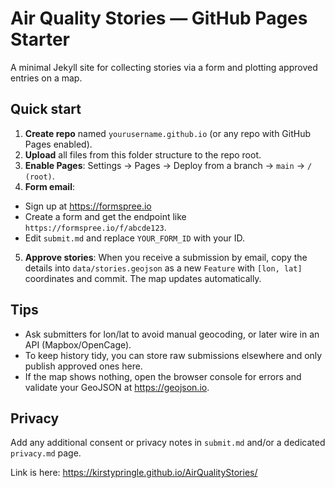 # Air Quality Stories — GitHub Pages Starter


A minimal Jekyll site for collecting stories via a form and plotting approved entries on a map.


## Quick start


1. **Create repo** named `yourusername.github.io` (or any repo with GitHub Pages enabled).
2. **Upload** all files from this folder structure to the repo root.
3. **Enable Pages**: Settings → Pages → Deploy from a branch → `main` → `/ (root)`.
4. **Form email**:
- Sign up at https://formspree.io
- Create a form and get the endpoint like `https://formspree.io/f/abcde123`.
- Edit `submit.md` and replace `YOUR_FORM_ID` with your ID.
5. **Approve stories**: When you receive a submission by email, copy the details into `data/stories.geojson` as a new `Feature` with `[lon, lat]` coordinates and commit. The map updates automatically.


## Tips
- Ask submitters for lon/lat to avoid manual geocoding, or later wire in an API (Mapbox/OpenCage).
- To keep history tidy, you can store raw submissions elsewhere and only publish approved ones here.
- If the map shows nothing, open the browser console for errors and validate your GeoJSON at https://geojson.io.


## Privacy
Add any additional consent or privacy notes in `submit.md` and/or a dedicated `privacy.md` page.

Link is here:  https://kirstypringle.github.io/AirQualityStories/
